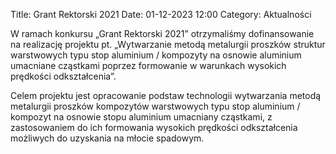 Title: Grant Rektorski 2021
Date: 01-12-2023 12:00
Category: Aktualności

W ramach konkursu „Grant Rektorski 2021” otrzymaliśmy dofinansowanie na realizację projektu pt. „Wytwarzanie metodą metalurgii proszków struktur warstwowych typu stop aluminium / kompozyty na osnowie aluminium umacniane cząstkami poprzez formowanie w warunkach wysokich prędkości odkształcenia”.

Celem projektu jest opracowanie podstaw technologii wytwarzania metodą metalurgii proszków kompozytów warstwowych typu stop aluminium / kompozyt na osnowie stopu aluminium umacniany cząstkami, z zastosowaniem do ich formowania wysokich prędkości odkształcenia możliwych do uzyskania na młocie spadowym.
